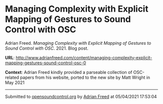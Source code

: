 # Managing Complexity with Explicit Mapping of Gestures to Sound Control with OSC

Adrian Freed. *Managing Complexity with Explicit Mapping of Gestures to Sound Control with OSC*. 2021.  Blog post. 

**URL**: <http://www.adrianfreed.com/content/managing-complexity-explicit-mapping-gestures-sound-control-osc-0>

**Context**: Adrian Freed kindly provided a parseable collection of OSC-related papers from his website, ported to the new site by Matt Wright in May 2021

---
Submitted to [opensoundcontrol.org](https://opensoundcontrol.org) by [Adrian Freed](http://adrianfreed.com) at 05/04/2021 17:53:04
